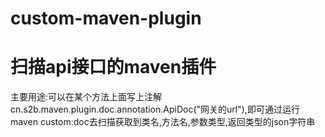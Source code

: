 # custom-maven-plugin
# 扫描api接口的maven插件
主要用途:可以在某个方法上面写上注解cn.s2b.maven.plugin.doc.annotation.ApiDoc("网关的url"),即可通过运行maven custom:doc去扫描获取到类名,方法名,参数类型,返回类型的json字符串
